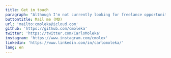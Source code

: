 ```yaml
---
title: Get in touch
paragraph: "Although I'm not currently looking for freelance opportunities, my inbox is always open. Whether for a potential project or just to say hi, I'll try my best to answer your email!"
buttontitle: Mail me (MD)
url: 'mailto:cmoleka@icloud.com'
github: 'https://github.com/cmoleka'
twitter: 'https://twitter.com/CarloMoleka'
instagram: 'https://www.instagram.com/cmolex'
linkedin: 'https://www.linkedin.com/in/carlomoleka/'
lang: en
---
```

